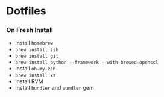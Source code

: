 # Dotfiles
### On Fresh Install
- Install `homebrew`
- `brew install zsh`
- `brew install git`
- `brew install python --framework --with-brewed-openssl`
- Install `oh-my-zsh`
- `brew install xz`
- Install RVM
- Install `bundler` and `vundler` gem
